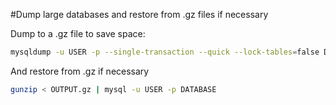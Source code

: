 #Dump large databases and restore from .gz files if necessary

Dump to a .gz file to save space:
```bash
mysqldump -u USER -p --single-transaction --quick --lock-tables=false DATABASE | gzip > OUTPUT.gz
```

And restore from .gz if necessary
```bash
gunzip < OUTPUT.gz | mysql -u USER -p DATABASE
```
